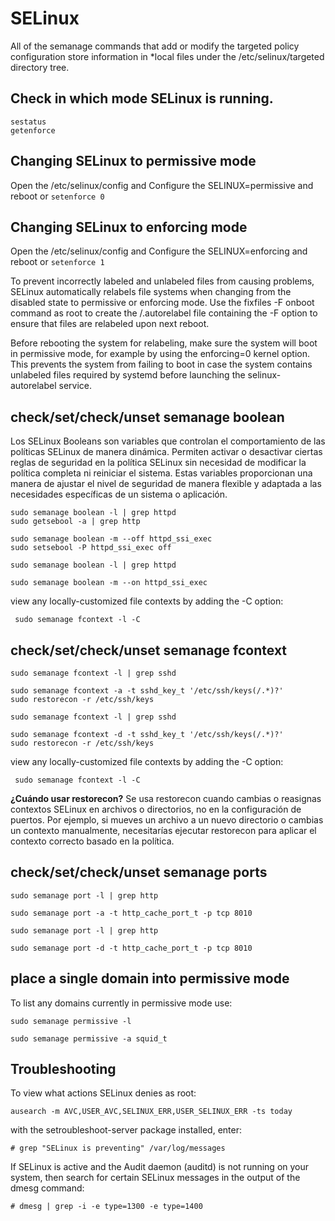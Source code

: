 # SELinux
All of the semanage commands that add or modify the targeted policy configuration store information in *local files under the /etc/selinux/targeted directory tree. 

## Check in which mode SELinux is running.
```
sestatus
getenforce
```


## Changing SELinux to permissive mode 
Open the /etc/selinux/config  and Configure the SELINUX=permissive and reboot
or ````setenforce 0````

## Changing SELinux to enforcing  mode 
Open the /etc/selinux/config  and Configure the SELINUX=enforcing  and reboot
or  ````setenforce 1````

To prevent incorrectly labeled and unlabeled files from causing problems, SELinux automatically relabels file systems when changing from the disabled state to permissive or enforcing mode. Use the fixfiles -F onboot command as root to create the /.autorelabel file containing the -F option to ensure that files are relabeled upon next reboot.

Before rebooting the system for relabeling, make sure the system will boot in permissive mode, for example by using the enforcing=0 kernel option. This prevents the system from failing to boot in case the system contains unlabeled files required by systemd before launching the selinux-autorelabel service.

## check/set/check/unset semanage boolean
Los SELinux Booleans son variables que controlan el comportamiento de las políticas SELinux de manera dinámica. Permiten activar o desactivar ciertas reglas de seguridad en la política SELinux sin necesidad de modificar la política completa ni reiniciar el sistema. Estas variables proporcionan una manera de ajustar el nivel de seguridad de manera flexible y adaptada a las necesidades específicas de un sistema o aplicación.
```
sudo semanage boolean -l | grep httpd
sudo getsebool -a | grep http

sudo semanage boolean -m --off httpd_ssi_exec
sudo setsebool -P httpd_ssi_exec off

sudo semanage boolean -l | grep httpd

sudo semanage boolean -m --on httpd_ssi_exec

```
view any locally-customized file contexts by adding the -C option:
```
 sudo semanage fcontext -l -C
```
## check/set/check/unset semanage fcontext 
```
sudo semanage fcontext -l | grep sshd

sudo semanage fcontext -a -t sshd_key_t '/etc/ssh/keys(/.*)?'
sudo restorecon -r /etc/ssh/keys

sudo semanage fcontext -l | grep sshd

sudo semanage fcontext -d -t sshd_key_t '/etc/ssh/keys(/.*)?'
sudo restorecon -r /etc/ssh/keys
```

view any locally-customized file contexts by adding the -C option:
```
 sudo semanage fcontext -l -C
```

**¿Cuándo usar restorecon?** 
Se usa restorecon cuando cambias o reasignas contextos SELinux en archivos o directorios, no en la configuración de puertos. Por ejemplo, si mueves un archivo a un nuevo directorio o cambias un contexto manualmente, necesitarías ejecutar restorecon para aplicar el contexto correcto basado en la política.

## check/set/check/unset semanage ports
```
sudo semanage port -l | grep http

sudo semanage port -a -t http_cache_port_t -p tcp 8010

sudo semanage port -l | grep http

sudo semanage port -d -t http_cache_port_t -p tcp 8010
```

## place a single domain into permissive mode

To list any domains currently in permissive mode use:

```
sudo semanage permissive -l 

sudo semanage permissive -a squid_t
```

## Troubleshooting
To view what actions SELinux denies as root:
```
ausearch -m AVC,USER_AVC,SELINUX_ERR,USER_SELINUX_ERR -ts today
```
with the setroubleshoot-server package installed, enter:
```
# grep "SELinux is preventing" /var/log/messages
```
If SELinux is active and the Audit daemon (auditd) is not running on your system, then search for certain SELinux messages in the output of the dmesg command:
```
# dmesg | grep -i -e type=1300 -e type=1400
```
